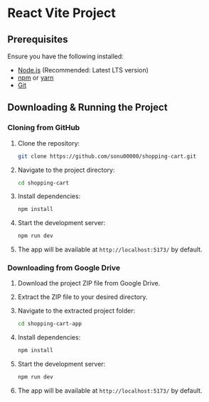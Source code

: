 # React Vite Project

## Prerequisites

Ensure you have the following installed:

- [Node.js](https://nodejs.org/) (Recommended: Latest LTS version)
- [npm](https://www.npmjs.com/) or [yarn](https://yarnpkg.com/)
- [Git](https://git-scm.com/)

## Downloading & Running the Project

### Cloning from GitHub

1. Clone the repository:
   ```sh
   git clone https://github.com/sonu00000/shopping-cart.git
   ```
2. Navigate to the project directory:
   ```sh
   cd shopping-cart
   ```
3. Install dependencies:

   ```sh
   npm install
   ```

4. Start the development server:

   ```sh
   npm run dev
   ```

5. The app will be available at `http://localhost:5173/` by default.

### Downloading from Google Drive

1. Download the project ZIP file from Google Drive.
2. Extract the ZIP file to your desired directory.
3. Navigate to the extracted project folder:
   ```sh
   cd shopping-cart-app
   ```
4. Install dependencies:

   ```sh
   npm install
   ```

5. Start the development server:

   ```sh
   npm run dev
   ```

6. The app will be available at `http://localhost:5173/` by default.

